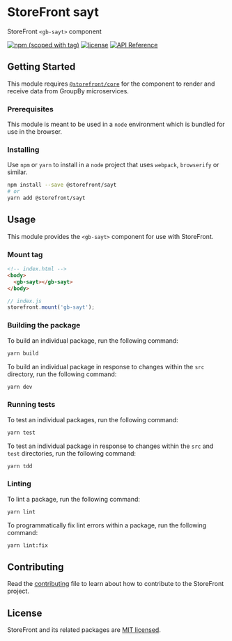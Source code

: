 # StoreFront sayt

StoreFront `<gb-sayt>` component

[![npm (scoped with tag)](https://img.shields.io/npm/v/@storefront/sayt.svg?style=flat-square)](https://www.npmjs.com/package/@storefront/sayt)
[![license](https://img.shields.io/github/license/mashape/apistatus.svg?style=flat-square)](https://choosealicense.com/licenses/mit/)
[![API Reference](https://img.shields.io/badge/API_reference-latest-blue.svg?style=flat-square)](https://groupby.github.io/storefront/modules/_storefront_sayt.html)

## Getting Started

This module requires [`@storefront/core`](https://www.npmjs.com/package/@storefront/core) for the component to render
and receive data from GroupBy microservices.

### Prerequisites

This module is meant to be used in a `node` environment which is bundled for use in the browser.

### Installing

Use `npm` or `yarn` to install in a `node` project that uses `webpack`, `browserify` or similar.

```sh
npm install --save @storefront/sayt
# or
yarn add @storefront/sayt
```

## Usage

This module provides the `<gb-sayt>` component for use with StoreFront.

### Mount tag

```html
<!-- index.html -->
<body>
  <gb-sayt></gb-sayt>
</body>
```

```js
// index.js
storefront.mount('gb-sayt');
```

### Building the package
To build an individual package, run the following command:
```sh
yarn build
```

To build an individual package in response to changes within the `src` directory, run the following command:
```sh
yarn dev
```

### Running tests
To test an individual packages, run the following command:
```sh
yarn test
```

To test an individual package in response to changes within the `src` and `test` directories, run the following command:
```sh
yarn tdd
```

### Linting
To lint a package, run the following command:
```sh
yarn lint
```

To programmatically fix lint errors within a package, run the following command:
```sh
yarn lint:fix
```

## Contributing
Read the [contributing](../../../CONTRIBUTING.md) file to learn about how to contribute to the StoreFront project.

## License
StoreFront and its related packages are [MIT licensed](../../../LICENSE).

